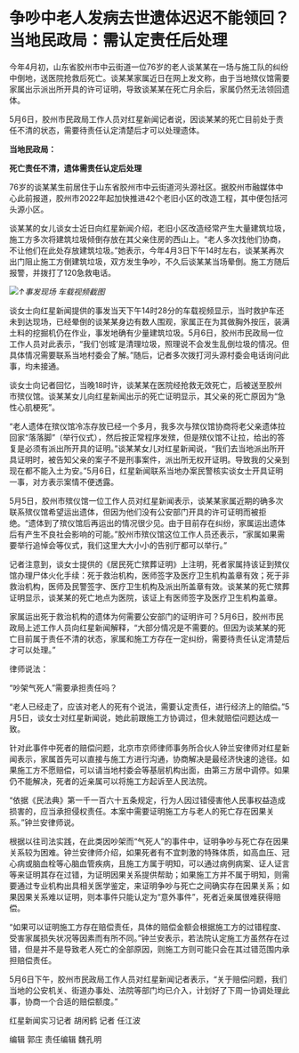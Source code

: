 # 争吵中老人发病去世遗体迟迟不能领回？当地民政局：需认定责任后处理

今年4月初，山东省胶州市中云街道一位76岁的老人谈某某在一场与施工队的纠纷中倒地，送医院抢救后死亡。谈某某家属近日在网上发文称，由于当地殡仪馆需要家属出示派出所开具的许可证明，导致谈某某在死亡月余后，家属仍然无法领回遗体。

5月6日，胶州市民政局工作人员对红星新闻记者说，因谈某某的死亡目前处于责任不清的状态，需要待责任认定清楚后才可以处理遗体。

**当地民政局：**

**死亡责任不清，遗体需责任认定后处理**

76岁的谈某某生前居住于山东省胶州市中云街道河头源社区。据胶州市融媒体中心此前报道，胶州市2022年起加快推进42个老旧小区的改造工程，其中便包括河头源小区。

谈某某的女儿谈女士近日向红星新闻介绍，老旧小区改造经常产生大量建筑垃圾，施工方多次将建筑垃圾倾倒存放在其父亲住房的西山上。“老人多次找他们协商，不让他们在此处存放建筑垃圾。”她表示，今年4月3日下午14时左右，谈某某再次出门阻止施工方倒建筑垃圾，双方发生争吵，不久后谈某某当场晕倒。施工方随后报警，并拨打了120急救电话。

![](https://inews.gtimg.com/om_bt/OLjJ6rYyPB2oucUyy02aevsXEqWacw5tQqE2xsXMkon14AA/1000)_↑事发现场
车载视频截图_

谈女士向红星新闻提供的事发当天下午14时28分的车载视频显示，当时救护车还未到达现场，已经晕倒的谈某某身边有数人围观，家属正在为其做胸外按压，装满土料的挖掘机仍在作业，事发地确有少量建筑垃圾。5月6日，胶州市民政局一位工作人员对此表示，“我们‘创城’是清理垃圾，照理说不会发生乱倒垃圾的情况。但具体情况需要联系当地村委会了解。”随后，记者多次拨打河头源村委会电话询问此事，均未接通。

谈女士向记者回忆，当晚18时许，谈某某在医院经抢救无效死亡，后被送至胶州市殡仪馆。谈某某女儿向红星新闻出示的死亡证明显示，其父亲的死亡原因为“急性心肌梗死”。

“老人遗体在殡仪馆冷冻存放已经一个多月，我多次与殡仪馆协商将老父亲遗体拉回家“落落脚”（举行仪式），然后按正常程序发殡，但是殡仪馆不让拉，给出的答复是必须有派出所开具的证明。”谈某某女儿对红星新闻说，“我们去当地派出所开具证明时，被告知父亲的案子不是刑事案件，派出所无权开证明。导致我的父亲到现在都不能入土为安。”5月6日，红星新闻联系当地办案民警核实谈女士开具证明一事，对方表示案情不便透露。

5月5日，胶州市殡仪馆一位工作人员对红星新闻表示，谈某某家属近期的确多次联系殡仪馆希望运出遗体，但因为他们没有公安部门开具的许可证明而被拒绝。“遗体到了殡仪馆后再运出的情况很少见。由于目前存在纠纷，家属运出遗体后有产生不良社会影响的可能。”胶州市殡仪馆这位工作人员还表示，“家属如果需要举行追悼会等仪式，我们这里大大小小的告别厅都可以举行。”

记者注意到，谈女士提供的《居民死亡殡葬证明》上注明，死者家属持该证到殡仪馆办理尸体火化手续：死于救治机构，医师签字及医疗卫生机构盖章有效；死于非救治机构，医师及民警签字、医疗卫生机构及派出所盖章有效。谈某某的死亡殡葬证明显示，谈某某的死亡地点为医院，该证上有医师签字及医疗卫生机构盖章。

家属运出死于救治机构的遗体为何需要公安部门的证明许可？5月6日，胶州市民政局上述工作人员向红星新闻解释，“大部分情况是不需要的。但因为谈某某的死亡目前属于责任不清的状态，家属和施工方存在一定纠纷，需要待责任认定清楚后才可以处理。”

律师说法：

“吵架气死人”需要承担责任吗？

“老人已经走了，应该对老人的死有个说法，需要认定责任，进行经济上的赔偿。”5月5日，谈女士对红星新闻说，她此前跟施工方协调过，但未就赔偿问题达成一致。

针对此事件中死者的赔偿问题，北京市京师律师事务所合伙人钟兰安律师对红星新闻表示，家属首先可以直接与施工方进行沟通，协商解决是最经济快速的途径。如果施工方不愿赔偿，可以请当地村委会等基层机构出面，由第三方居中调停。如果仍不能解决，死者的近亲属可以将施工方起诉至人民法院。

“依据《民法典》第一千一百六十五条规定，行为人因过错侵害他人民事权益造成损害的，应当承担侵权责任。本案中需要证明施工方与老人的死亡存在因果关系。”钟兰安律师说。

根据以往司法实践，在此类因吵架而“气死人”的事件中，证明争吵与死亡存在因果关系较为困难。钟兰安律师介绍，如果死者有不宜刺激的特殊体质，如高血压、冠心病或脑血栓等心脑血管疾病，且施工方属于明知，可以通过病例病案、证人证言等来证明其存在过错，为证明因果关系提供帮助；如果施工方并不属于明知，则需要通过专业机构出具相关医学鉴定，来证明争吵与死亡之间确实存在因果关系；如果因果关系难以证明，则本事件只能认定为“意外事件”，死者近亲属很难获得赔偿。

“如果可以证明施工方存在赔偿责任，具体的赔偿金额会根据施工方的过错程度、受害家属损失状况等因素而有所不同。”钟兰安表示，若法院认定施工方虽然存在过错，但是并不是导致老人死亡的全部原因，则施工方则可能只会在其过错范围内承担赔偿责任。

5月6日下午，胶州市民政局工作人员对红星新闻记者表示，“关于赔偿问题，我们当地的公安机关、街道办事处、法院等部门均已介入，计划好了下周一协调处理此事，协商一个合适的赔偿额度。”

红星新闻实习记者 胡闲鹤 记者 任江波

编辑 郭庄 责任编辑 魏孔明

